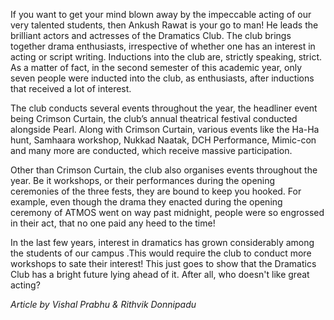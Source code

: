 <!-- TITLE: Perform With Panache -->
<!-- SUBTITLE: Inside Dramatics Club -->

If you want to get your mind blown away by the impeccable acting of our very talented students, then Ankush Rawat is your go to man! He leads the brilliant actors and actresses of the Dramatics Club. The club brings together drama enthusiasts, irrespective of whether one has an interest in acting or script writing. Inductions into the club are, strictly speaking, strict. As a matter of fact, in the second semester of this academic year, only seven people were inducted into the club, as enthusiasts, after inductions that received a lot of interest.

The club conducts several events throughout the year, the headliner event being Crimson Curtain, the club’s annual theatrical festival conducted alongside Pearl. Along with Crimson Curtain, various events like the Ha-Ha hunt, Samhaara workshop, Nukkad Naatak, DCH Performance, Mimic-con and many more are conducted, which receive massive participation.

Other than Crimson Curtain, the club also organises events throughout the year. Be it workshops, or their performances during the opening ceremonies of the three fests, they are bound to keep you hooked. For example, even though the drama they enacted during the opening ceremony of ATMOS went on way past midnight, people were so engrossed in their act, that no one paid any heed to the time!

In the last few years, interest in dramatics has grown considerably among the students of our campus .This would require the club to conduct more workshops to sate their interest! This just goes to show that the Dramatics Club has a bright future lying ahead of it. After all, who doesn't like great acting?

*Article by Vishal Prabhu & Rithvik Donnipadu*
